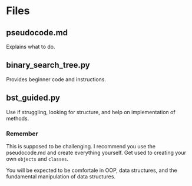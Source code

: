 # Files

## pseudocode.md
Explains what to do.

## binary_search_tree.py
Provides beginner code and instructions.

## bst_guided.py
Use if struggling, looking for structure, and help on implementation of methods.

### Remember
This is supposed to be challenging. I recommend you use the pseudocode.md and create everything yourself. Get used to creating your own ```objects``` and ```classes```. 

You will be expected to be comfortale in OOP, data structures, and the fundamental manipulation of data structures.
